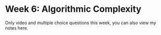 # Week 6: Algorithmic Complexity

Only video and multiple choice questions this week, you can also view my notes here.
